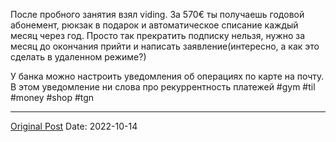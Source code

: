 После пробного занятия взял viding. За 570€ ты получаешь годовой абонемент, рюкзак в подарок и автоматическое списание каждый месяц через год. Просто так прекратить подписку нельзя, нужно за месяц до окончания прийти и написать заявление(интересно, а как это сделать в удаленном режиме?)

У банка можно настроить уведомления об операциях по карте на почту. В этом уведомление ни слова про рекуррентность платежей #gym #til #money #shop #tgn

---
[Original Post](https://t.me/lev2tarragona/402)
Date: 2022-10-14
